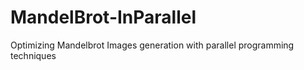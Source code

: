 # MandelBrot-InParallel
Optimizing Mandelbrot Images generation with parallel programming techniques
